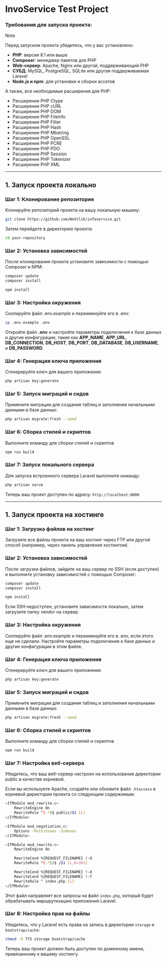 # InvoService Test Project

### Требования для запуска проекта:

> [!NOTE]
> Перед запуском проекта убедитесь, что у вас установлено:

- **PHP**: версия 8.1 или выше
- **Composer**: менеджер пакетов для PHP
- **Web-сервер**: Apache, Nginx или другой, поддерживающий PHP
- **СУБД**: MySQL, PostgreSQL, SQLite или другая поддерживаемая Laravel
- **Node.js и npm**: для установки и сборки ассетов

А также, все необходимые расширения для PHP:
- Расширение PHP Ctype
- Расширение PHP cURL
- Расширение PHP DOM
- Расширение PHP Fileinfo
- Расширение PHP Filter
- Расширение PHP Hash
- Расширение PHP Mbstring
- Расширение PHP OpenSSL
- Расширение PHP PCRE
- Расширение PHP PDO
- Расширение PHP Session
- Расширение PHP Tokenizer
- Расширение PHP XML

---

## 1. Запуск проекта локально

### Шаг 1: Клонирование репозитория

Клонируйте репозиторий проекта на вашу локальную машину:

```bash
git clone https://github.com/WeStlik/infoservice.git
```
Затем перейдите в директорию проекта:
```bash
cd your-repository
```

### Шаг 2: Установка зависимостей
После клонирования проекта установите зависимости с помощью Composer и NPM:
```bash
composer update
composer install
```
```bash
npm install
```

### Шаг 3: Настройка окружения
Скопируйте файл .env.example и переименуйте его в .env:
```bash
cp .env.example .env
```
Откройте файл **.env** и настройте параметры подключения к базе данных и другие конфигурации, такие как **APP_NAME**, **APP_URL**, **DB_CONNECTION**, **DB_HOST**, **DB_PORT**, **DB_DATABASE**, **DB_USERNAME**, и **DB_PASSWORD**.

### Шаг 4: Генерация ключа приложения
Сгенерируйте ключ для вашего приложения:
```bash
php artisan key:generate
```

### Шаг 5: Запуск миграций и сидов
Примените миграции для создания таблиц и заполнения начальными данными в базе данных:
```bash
php artisan migrate:fresh --seed
```

### Шаг 6: Сборка стилей и скриптов
Выполните команду для сборки стилей и скриптов
```bash
npm run build
```

### Шаг 7: Запуск локального сервера
Для запуска встроенного сервера Laravel выполните команду:

```bash
php artisan serve
```
Теперь ваш проект доступен по адресу: `http://localhost:8000`

---

## 1. Запуск проекта на хостинге

### Шаг 1: Загрузка файлов на хостинг

Загрузите все файлы проекта на ваш хостинг через FTP или другой способ (например, через панель управления хостингом).

### Шаг 2: Установка зависимостей
После загрузки файлов, зайдите на ваш сервер по SSH (если доступен) и выполните установку зависимостей с помощью Composer:
```bash
composer update
composer install
```
```bash
npm install
```
Если SSH недоступен, установите зависимости локально, затем загрузите папку vendor на сервер.

### Шаг 3: Настройка окружения
Скопируйте файл .env.example и переименуйте его в .env, если этого еще не сделали. Настройте параметры подключения к базе данных и другие конфигурации в этом файле.

### Шаг 4: Генерация ключа приложения
Сгенерируйте ключ для вашего приложения:
```bash
php artisan key:generate
```

### Шаг 5: Запуск миграций и сидов
Примените миграции для создания таблиц и заполнения начальными данными в базе данных:
```bash
php artisan migrate:fresh --seed
```

### Шаг 6: Сборка стилей и скриптов
Выполните команду для сборки стилей и скриптов
```bash
npm run build
```

### Шаг 7: Настройка веб-сервера
Убедитесь, что ваш веб-сервер настроен на использование директории public в качестве корневой.

Если вы используете Apache, создайте или обновите файл `.htaccess` в корневой директории проекта со следующим содержимым:

```bash
<IfModule mod_rewrite.c>
    RewriteEngine On
    RewriteRule ^(.*)$ public/$1 [L]
</IfModule>

<IfModule mod_negotiation.c>
    Options -MultiViews -Indexes
</IfModule>

<IfModule mod_rewrite.c>
    RewriteEngine On

    RewriteCond %{REQUEST_FILENAME} !-d
    RewriteRule ^(.*)/$ /$1 [L,R=301]

    RewriteCond %{REQUEST_FILENAME} !-d
    RewriteCond %{REQUEST_FILENAME} !-f
    RewriteRule ^ index.php [L]
</IfModule>
```
Этот файл направляет все запросы на файл `index.php`, который будет обрабатывать маршрутизацию приложения Laravel.

### Шаг 8: Настройка прав на файлы
Убедитесь, что у Laravel есть права на запись в директории `storage` и `bootstrap/cache`:
```bash
chmod -R 775 storage bootstrap/cache
```

Теперь ваш проект должен быть доступен по доменному имени, привязанному к вашему хостингу.
